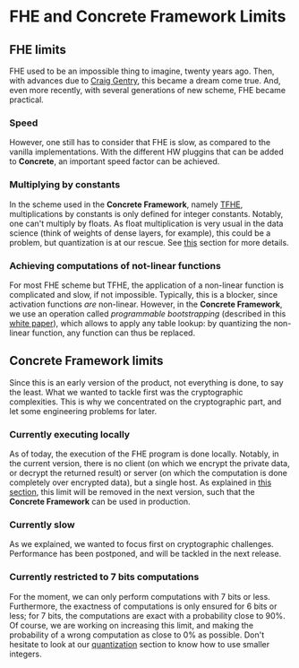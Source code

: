 # FHE and **Concrete Framework** Limits

## FHE limits

FHE used to be an impossible thing to imagine, twenty years ago. Then, with advances due to [Craig Gentry](https://crypto.stanford.edu/craig/), this became a dream come true. And, even more recently, with several generations of new scheme, FHE became practical.

### Speed

However, one still has to consider that FHE is slow, as compared to the vanilla implementations. With the different HW pluggins that can be added to **Concrete**, an important speed factor can be achieved.

### Multiplying by constants

In the scheme used in the **Concrete Framework**, namely [TFHE](https://tfhe.github.io/tfhe/), multiplications by constants is only defined for integer constants. Notably, one can't multiply by floats. As float multiplication is very usual in the data science (think of weights of dense layers, for example), this could be a problem, but quantization is at our rescue. See [this](quantization.md) section for more details.

### Achieving computations of not-linear functions

For most FHE scheme but TFHE, the application of a non-linear function is complicated and slow, if not impossible. Typically, this is a blocker, since activation functions _are_ non-linear. However, in the **Concrete Framework**, we use an operation called _programmable bootstrapping_ (described in this [white paper](https://whitepaper.zama.ai)), which allows to apply any table lookup: by quantizing the non-linear function, any function can thus be replaced.

## **Concrete Framework** limits

Since this is an early version of the product, not everything is done, to say the least. What we wanted to tackle first was the cryptographic complexities. This is why we concentrated on the cryptographic part, and let some engineering problems for later.

### Currently executing locally

As of today, the execution of the FHE program is done locally. Notably, in the current version, there is no client (on which we encrypt the private data, or decrypt the returned result) or server (on which the computation is done completely over encrypted data), but a single host. As explained in [this section](future_features.md), this limit will be removed in the next version, such that the **Concrete Framework** can be used in production.

### Currently slow

As we explained, we wanted to focus first on cryptographic challenges. Performance has been postponed, and will be tackled in the next release.

### Currently restricted to 7 bits computations

For the moment, we can only perform computations with 7 bits or less. Furthermore, the exactness of computations is only ensured for 6 bits or less; for 7 bits, the computations are exact with a probability close to 90%. Of course, we are working on increasing this limit, and making the probability of a wrong computation as close to 0% as possible. Don't hesitate to look at our [quantization](quantization.md) section to know how to use smaller integers.

